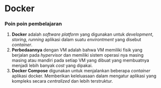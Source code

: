 # Docker

### Poin poin pembelajaran

1. **Docker** adalah *software platform* yang digunakan untuk *development*, *storing*, *running* aplikasi dalam suatu *environtment* yang disebut *container*. 
2. **Perbedaannya** dengan VM adalah bahwa VM memiliki fisik yang berjalan pada *hypervisor* dan memiliki sistem operasi nya masing masing atau mandiri pada setiap VM yang dibuat yang membuatnya menjadi lebih banyak *cost* yang dipakai.
3. **Docker Compose** digunakan untuk menjalankan beberapa *container* aplikasi docker. Memberikan keleluasaan dalam mengatur aplikasi yang kompleks secara *centralized* dan lebih terstruktur.
